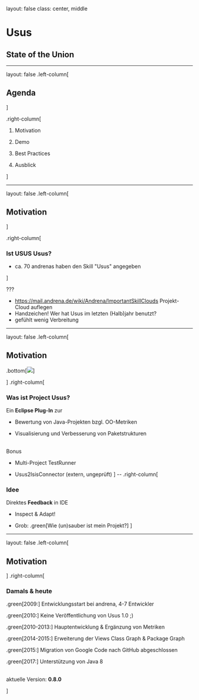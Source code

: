 
layout: false
class: center, middle

# Usus

## State of the Union

---

layout: false
.left-column[
## Agenda
]

.right-column[
<br/>

1. Motivation

2. Demo

3. Best Practices

4. Ausblick

]

---

layout: false
.left-column[
## Motivation
]

.right-column[
### Ist USUS Usus?

- ca. 70 andrenas haben den Skill "Usus" angegeben

]

???
- https://mail.andrena.de/wiki/Andrena/ImportantSkillClouds Projekt-Cloud auflegen
- Handzeichen! Wer hat Usus im letzten (Halb)jahr benutzt?
- gefühlt wenig Verbreitung

---

layout: false
.left-column[
## Motivation

.bottom[![](https://marketplace.eclipse.org/sites/default/files/usus-marketplace.png)]

]
.right-column[
### Was ist Project Usus?

Ein **Eclipse Plug-In** zur 

- Bewertung von Java-Projekten bzgl. OO-Metriken

- Visualisierung und Verbesserung von Paketstrukturen

<br>
Bonus

- Multi-Project TestRunner

- Usus2IsisConnector (extern, ungeprüft)
]
--
.right-column[
### Idee

Direktes **Feedback** in IDE

- Inspect & Adapt!

- Grob: .green[Wie (un)sauber ist mein Projekt?]
]

---

layout: false
.left-column[
## Motivation
]
.right-column[
### Damals & heute

.green[2009:] Entwicklungsstart bei andrena, 4-7 Entwickler

.green[2010:] Keine Veröffentlichung von Usus 1.0 ;)

.green[2010-2013:] Hauptentwicklung & Ergänzung von Metriken

.green[2014-2015:] Erweiterung der Views Class Graph & Package Graph

.green[2015:] Migration von Google Code nach GitHub abgeschlossen

.green[2017:] Unterstützung von Java 8
<br><br>

aktuelle Version: **0.8.0**
<br>

]
